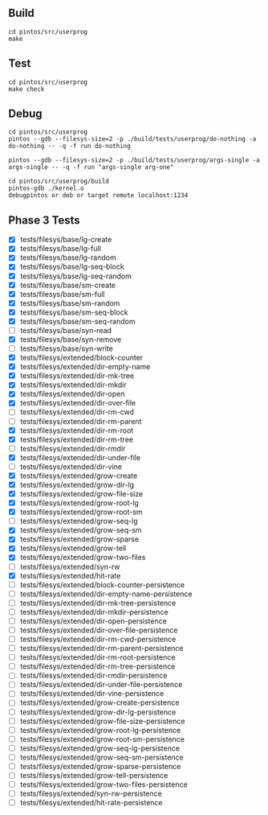 ## Build
```
cd pintos/src/userprog
make
```

## Test
```
cd pintos/src/userprog
make check
```

## Debug
```
cd pintos/src/userprog
pintos --gdb --filesys-size=2 -p ./build/tests/userprog/do-nothing -a do-nothing -- -q -f run do-nothing
```
```
pintos --gdb --filesys-size=2 -p ./build/tests/userprog/args-single -a args-single -- -q -f run "args-single arg-one"
```
```
cd pintos/src/userprog/build
pintos-gdb ./kernel.o
debugpintos or deb or target remote localhost:1234
```

## Phase 3 Tests
- [x] tests/filesys/base/lg-create
- [x] tests/filesys/base/lg-full
- [x] tests/filesys/base/lg-random
- [x] tests/filesys/base/lg-seq-block
- [x] tests/filesys/base/lg-seq-random
- [x] tests/filesys/base/sm-create
- [x] tests/filesys/base/sm-full
- [x] tests/filesys/base/sm-random
- [x] tests/filesys/base/sm-seq-block
- [x] tests/filesys/base/sm-seq-random
- [ ] tests/filesys/base/syn-read
- [x] tests/filesys/base/syn-remove
- [ ] tests/filesys/base/syn-write
- [x] tests/filesys/extended/block-counter
- [x] tests/filesys/extended/dir-empty-name
- [x] tests/filesys/extended/dir-mk-tree
- [x] tests/filesys/extended/dir-mkdir
- [x] tests/filesys/extended/dir-open
- [x] tests/filesys/extended/dir-over-file
- [ ] tests/filesys/extended/dir-rm-cwd
- [ ] tests/filesys/extended/dir-rm-parent
- [x] tests/filesys/extended/dir-rm-root
- [x] tests/filesys/extended/dir-rm-tree
- [ ] tests/filesys/extended/dir-rmdir
- [x] tests/filesys/extended/dir-under-file
- [ ] tests/filesys/extended/dir-vine
- [x] tests/filesys/extended/grow-create
- [x] tests/filesys/extended/grow-dir-lg
- [x] tests/filesys/extended/grow-file-size
- [x] tests/filesys/extended/grow-root-lg
- [x] tests/filesys/extended/grow-root-sm
- [ ] tests/filesys/extended/grow-seq-lg
- [x] tests/filesys/extended/grow-seq-sm
- [x] tests/filesys/extended/grow-sparse
- [x] tests/filesys/extended/grow-tell
- [x] tests/filesys/extended/grow-two-files
- [ ] tests/filesys/extended/syn-rw
- [x] tests/filesys/extended/hit-rate
- [ ] tests/filesys/extended/block-counter-persistence
- [ ] tests/filesys/extended/dir-empty-name-persistence
- [ ] tests/filesys/extended/dir-mk-tree-persistence
- [ ] tests/filesys/extended/dir-mkdir-persistence
- [ ] tests/filesys/extended/dir-open-persistence
- [ ] tests/filesys/extended/dir-over-file-persistence
- [ ] tests/filesys/extended/dir-rm-cwd-persistence
- [ ] tests/filesys/extended/dir-rm-parent-persistence
- [ ] tests/filesys/extended/dir-rm-root-persistence
- [ ] tests/filesys/extended/dir-rm-tree-persistence
- [ ] tests/filesys/extended/dir-rmdir-persistence
- [ ] tests/filesys/extended/dir-under-file-persistence
- [ ] tests/filesys/extended/dir-vine-persistence
- [ ] tests/filesys/extended/grow-create-persistence
- [ ] tests/filesys/extended/grow-dir-lg-persistence
- [ ] tests/filesys/extended/grow-file-size-persistence
- [ ] tests/filesys/extended/grow-root-lg-persistence
- [ ] tests/filesys/extended/grow-root-sm-persistence
- [ ] tests/filesys/extended/grow-seq-lg-persistence
- [ ] tests/filesys/extended/grow-seq-sm-persistence
- [ ] tests/filesys/extended/grow-sparse-persistence
- [ ] tests/filesys/extended/grow-tell-persistence
- [ ] tests/filesys/extended/grow-two-files-persistence
- [ ] tests/filesys/extended/syn-rw-persistence
- [ ] tests/filesys/extended/hit-rate-persistence
